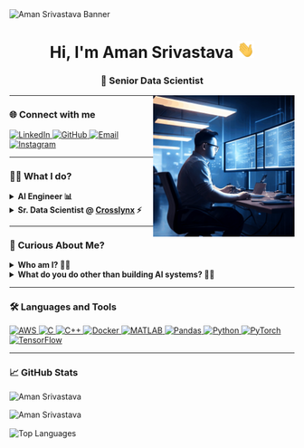 <img src="https://github.com/ashutosh1919/ashutosh1919/blob/master/linkedin_banner.png" alt="Aman Srivastava Banner" />

<h1 align="center">Hi, I'm Aman Srivastava <img src="https://raw.githubusercontent.com/ABSphreak/ABSphreak/master/gifs/Hi.gif" width="30px" height="30px"></h1>
<h3 align="center">
  <strong>🎯 Senior Data Scientist</strong>
</h3>

<img align="right" alt="Coding" width="250" src="https://github.com/Azacus1/Azacus1/blob/main/DS.gif">

---

### 🌐 **Connect with me**
<p align="left">
  <a href="https://www.linkedin.com/in/aman-srivastava-5b1068153" target="_blank">
    <img src="https://img.shields.io/badge/LinkedIn-0A66C2?style=for-the-badge&logo=linkedin&logoColor=white" alt="LinkedIn">
  </a>
  <a href="https://github.com/Azacus1" target="_blank">
    <img src="https://img.shields.io/badge/GitHub-181717?style=for-the-badge&logo=github&logoColor=white" alt="GitHub">
  </a>
  <a href="mailto:aman_srivastava14@outlook.com" target="_blank">
    <img src="https://img.shields.io/badge/Email-D14836?style=for-the-badge&logo=gmail&logoColor=white" alt="Email">
  </a>
  <a href="https://www.instagram.com/cosmic_chiller" target="_blank">
    <img src="https://img.shields.io/badge/Instagram-E4405F?style=for-the-badge&logo=instagram&logoColor=white" alt="Instagram">
  </a>
</p>

---

### 👨‍💻 **What I do?**
<details>
<summary><strong>AI Engineer 📊</strong></summary>
<ul>
  <li><a href="https://github.com/Azacus1/AI_Agent-for-Metering">AI AGENT FOR METERING</a></li>
  <li>Many more on and out of GitHub...</li>
</ul>
</details>

<details>
<summary><strong>Sr. Data Scientist @ <a href="https://crosslynxus.com/">Crosslynx</a> ⚡</strong></summary>
<ul>
  <li>Developing AI solutions for High Impedance Fault Detection in electricity systems and deploying AI agents to enhance detection efficiency.</li>
  <li>Designing sophisticated AI algorithms for Electricity Theft Detection, leveraging advanced Time Series Analysis and Anomaly Detection techniques.</li>
</ul>
</details>

---

### 🤔 **Curious About Me?**
<details>
<summary><strong>Who am I? 👨‍💻</strong></summary>
<pre>
I am a passionate professional dedicated to building end-to-end solutions that deliver impactful, scalable, and sustainable 
social and technical systems.
My name reflects my core qualities:
A: Adaptive and always eager to learn
M: Motivated to solve real-world problems
A: Analytical thinker with a creative approach
N: Nurturing meaningful collaborations and growth
</pre>
</details>

<details>
<summary><strong>What do you do other than building AI systems? 💁‍♂️</strong></summary>
<ul>    
<li>I am highly skilled in music, particularly in singing, and often spend my time exploring and perfecting my vocal techniques.</li>
<li>I also teach singing to help others discover and develop their musical abilities.</li>  
</ul>
</details>

---

### 🛠️ **Languages and Tools**
<p align="left">
  <a href="https://aws.amazon.com" target="_blank">
    <img src="https://img.shields.io/badge/AWS-232F3E?style=for-the-badge&logo=amazon-aws&logoColor=white" alt="AWS">
  </a>
  <a href="https://www.cprogramming.com/" target="_blank">
    <img src="https://img.shields.io/badge/C-00599C?style=for-the-badge&logo=c&logoColor=white" alt="C">
  </a>
  <a href="https://www.w3schools.com/cpp/" target="_blank">
    <img src="https://img.shields.io/badge/C++-00599C?style=for-the-badge&logo=c%2B%2B&logoColor=white" alt="C++">
  </a>
  <a href="https://www.docker.com/" target="_blank">
    <img src="https://img.shields.io/badge/Docker-2496ED?style=for-the-badge&logo=docker&logoColor=white" alt="Docker">
  </a>
  <a href="https://www.mathworks.com/" target="_blank">
    <img src="https://img.shields.io/badge/Matlab-0076A8?style=for-the-badge&logo=mathworks&logoColor=white" alt="MATLAB">
  </a>
  <a href="https://pandas.pydata.org/" target="_blank">
    <img src="https://img.shields.io/badge/Pandas-150458?style=for-the-badge&logo=pandas&logoColor=white" alt="Pandas">
  </a>
  <a href="https://www.python.org" target="_blank">
    <img src="https://img.shields.io/badge/Python-3776AB?style=for-the-badge&logo=python&logoColor=white" alt="Python">
  </a>
  <a href="https://pytorch.org/" target="_blank">
    <img src="https://img.shields.io/badge/PyTorch-EE4C2C?style=for-the-badge&logo=pytorch&logoColor=white" alt="PyTorch">
  </a>
  <a href="https://www.tensorflow.org" target="_blank">
    <img src="https://img.shields.io/badge/TensorFlow-FF6F00?style=for-the-badge&logo=tensorflow&logoColor=white" alt="TensorFlow">
  </a>
</p>

---

### 📈 **GitHub Stats**
<p>
  <img align="center" src="https://github-readme-stats.vercel.app/api?username=Azacus1&show_icons=true&locale=en&theme=dark" alt="Aman Srivastava" />
</p>
<p>
  <img align="center" src="https://github-readme-streak-stats.herokuapp.com/?user=Azacus1&theme=dark" alt="Aman Srivastava" />
</p>
<p>
  <img align="center" src="https://github-readme-stats.vercel.app/api/top-langs?username=Azacus1&show_icons=true&locale=en&layout=compact&theme=dark" alt="Top Languages" />
</p>
